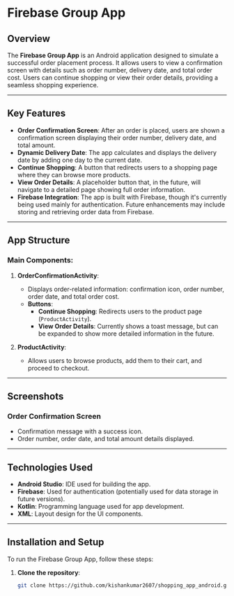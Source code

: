 # Firebase Group App

## Overview
The **Firebase Group App** is an Android application designed to simulate a successful order placement process. It allows users to view a confirmation screen with details such as order number, delivery date, and total order cost. Users can continue shopping or view their order details, providing a seamless shopping experience.

---

## Key Features
- **Order Confirmation Screen**: After an order is placed, users are shown a confirmation screen displaying their order number, delivery date, and total amount.
- **Dynamic Delivery Date**: The app calculates and displays the delivery date by adding one day to the current date.
- **Continue Shopping**: A button that redirects users to a shopping page where they can browse more products.
- **View Order Details**: A placeholder button that, in the future, will navigate to a detailed page showing full order information.
- **Firebase Integration**: The app is built with Firebase, though it's currently being used mainly for authentication. Future enhancements may include storing and retrieving order data from Firebase.

---

## App Structure

### Main Components:
1. **OrderConfirmationActivity**:
   - Displays order-related information: confirmation icon, order number, order date, and total order cost.
   - **Buttons**:
     - **Continue Shopping**: Redirects users to the product page (`ProductActivity`).
     - **View Order Details**: Currently shows a toast message, but can be expanded to show more detailed information in the future.

2. **ProductActivity**:
   - Allows users to browse products, add them to their cart, and proceed to checkout.

---

## Screenshots

### Order Confirmation Screen
- Confirmation message with a success icon.
- Order number, order date, and total amount details displayed.

---

## Technologies Used

- **Android Studio**: IDE used for building the app.
- **Firebase**: Used for authentication (potentially used for data storage in future versions).
- **Kotlin**: Programming language used for app development.
- **XML**: Layout design for the UI components.

---

## Installation and Setup

To run the Firebase Group App, follow these steps:

1. **Clone the repository**:

   ```bash
   git clone https://github.com/kishankumar2607/shopping_app_android.git
